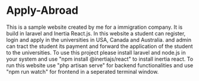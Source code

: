 # Apply-Abroad
This is a sample website created by me for a immigration company. It is build in laravel and Inertia React.js.
In this website a student can register, login and apply in the universities in USA, Canada and Australia. and admin can tract the student its payment and forward the application of the student to the universities.
To use this project please install laravel and node.js in your system and use "npm install @inertiajs/react" to install inertia react.
To run this website use "php artisan serve" for backend functionalities and use "npm run watch" for frontend in a seperated terminal window.
